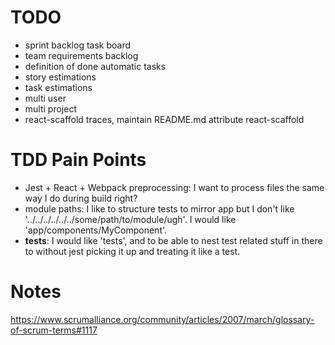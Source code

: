 # TODO

+ sprint backlog task board
+ team requirements backlog
+ definition of done automatic tasks
+ story estimations
+ task estimations
+ multi user
+ multi project
+ react-scaffold traces, maintain README.md attribute react-scaffold


# TDD Pain Points

+ Jest + React + Webpack preprocessing: I want to process files the same way I do during build right?
+ module paths: I like to structure tests to mirror app but I don't like '../../../../../../some/path/to/module/ugh'.
  I would like 'app/components/MyComponent'.
+ __tests__: I would like 'tests', and to be able to nest test related stuff in there
  to without jest picking it up and treating it like a test.


# Notes

https://www.scrumalliance.org/community/articles/2007/march/glossary-of-scrum-terms#1117
